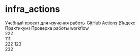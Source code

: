 # infra_actions
Учебный проект для изучения работы GitHub Actions (Яндекс Практикум)
Проверка работы workflow  
222  
111  
222
123  
232